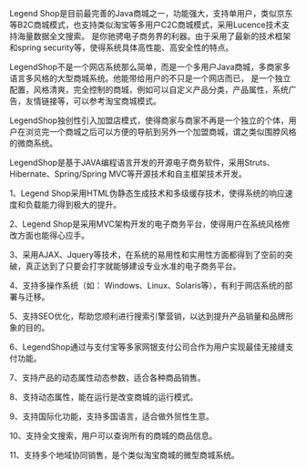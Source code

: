 Legend Shop是目前最完善的Java商城之一，功能强大，支持单用户，类似京东等B2C商城模式，也支持类似淘宝等多用户C2C商城模式，采用Lucence技术支持海量数据全文搜索。 是你驰骋电子商务界的利器。由于采用了最新的技术框架和spring security等，使得系统具体高性能、高安全性的特点。

LegendShop不是一个网店系统那么简单，而是一个多用户Java商城，多商家多语言多风格的大型商城系统。他能带给用户的不只是一个网店而已， 是一个独立配置，风格清爽，完全控制的商城，例如可以自定义产品分类，产品属性，系统广告，友情链接等，可以参考淘宝商城模式。

LegendShop独创性引入加盟店模式，使得商家与商家不再是一个独立的个体，用户在浏览完一个商城之后可以方便的导航到另外一个加盟商城，谓之类似围脖风格的微商系统。

LegendShop是基于JAVA编程语言开发的开源电子商务软件，采用Struts、Hibernate、Spring/Spring MVC等开源技术和自主框架技术开发。

1、Legend Shop采用HTML伪静态生成技术和多级缓存技术，使得系统的响应速度和负载能力得到极大的提升。

2、Legend Shop是采用MVC架构开发的电子商务平台，使得用户在系统风格修改方面也能得心应手。

3、采用AJAX、Jquery等技术，在系统的易用性和实用性方面都得到了空前的突破，真正达到了只要会打字就能够建设专业水准的电子商务平台。

4、支持多操作系统（如： Windows、Linux、Solaris等），有利于网店系统的部署与迁移。

5、支持SEO优化，帮助您顺利进行搜索引擎营销，以达到提升产品销量和品牌形象的目的。

6、LegendShop通过与支付宝等多家网银支付公司合作为用户实现最佳无接缝支付功能。

7、支持产品的动态属性动态参数，适合各种商品销售。

8、支持动态属性，能在运行是改变商城的运行模式。

9、支持国际化功能，支持多国语言，适合做外贸性生意。

10、支持全文搜索，用户可以查询所有的商城的商品信息。

11、支持多个地域协同销售，是个类似淘宝商城的微型商城系统。